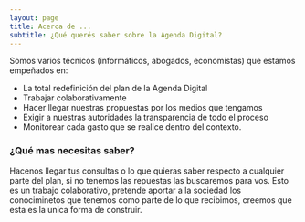 ```yaml
---
layout: page
title: Acerca de ...
subtitle: ¿Qué querés saber sobre la Agenda Digital?
---
```


Somos varios técnicos (informáticos, abogados, economistas) que estamos empeñados en:

- La total redefinición del plan de la Agenda Digital
- Trabajar colaborativamente
- Hacer llegar nuestras propuestas por los medios que tengamos
- Exigir a nuestras autoridades la transparencia de todo el proceso
- Monitorear cada gasto que se realice dentro del contexto.

### ¿Qué mas necesitas saber?
Hacenos llegar tus consultas o lo que quieras saber respecto a cualquier parte del plan, si no tenemos las repuestas las buscaremos para vos. Esto es un trabajo colaborativo, pretende aportar a la sociedad los conociminetos que tenemos como parte de lo que recibimos, creemos que esta es la unica forma de construir. 